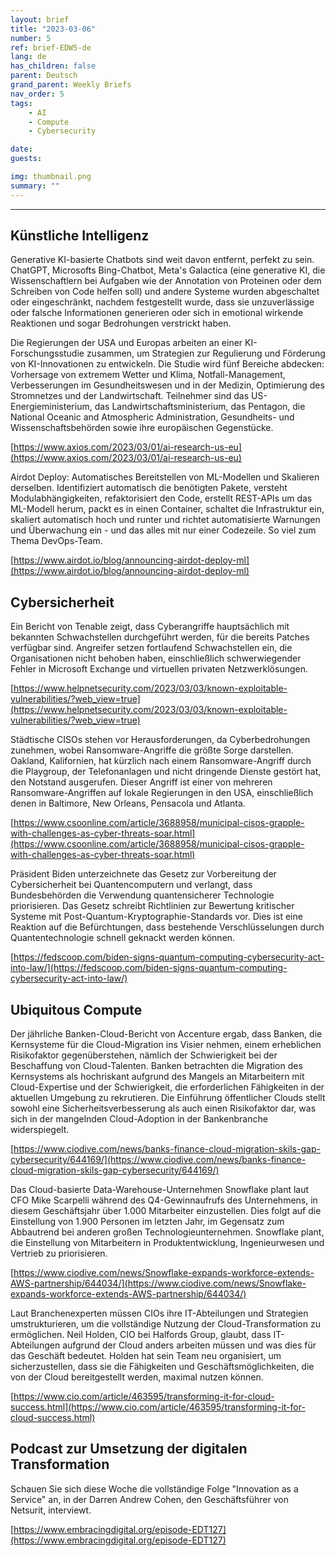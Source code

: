 ```yaml
---
layout: brief
title: "2023-03-06"
number: 5
ref: brief-EDW5-de
lang: de
has_children: false
parent: Deutsch
grand_parent: Weekly Briefs
nav_order: 5
tags:
    - AI
    - Compute
    - Cybersecurity

date: 
guests:

img: thumbnail.png
summary: ""
---
```




---

## Künstliche Intelligenz

Generative KI-basierte Chatbots sind weit davon entfernt, perfekt zu sein. ChatGPT, Microsofts Bing-Chatbot, Meta's Galactica (eine generative KI, die Wissenschaftlern bei Aufgaben wie der Annotation von Proteinen oder dem Schreiben von Code helfen soll) und andere Systeme wurden abgeschaltet oder eingeschränkt, nachdem festgestellt wurde, dass sie unzuverlässige oder falsche Informationen generieren oder sich in emotional wirkende Reaktionen und sogar Bedrohungen verstrickt haben.

Die Regierungen der USA und Europas arbeiten an einer KI-Forschungsstudie zusammen, um Strategien zur Regulierung und Förderung von KI-Innovationen zu entwickeln. Die Studie wird fünf Bereiche abdecken: Vorhersage von extremem Wetter und Klima, Notfall-Management, Verbesserungen im Gesundheitswesen und in der Medizin, Optimierung des Stromnetzes und der Landwirtschaft. Teilnehmer sind das US-Energieministerium, das Landwirtschaftsministerium, das Pentagon, die National Oceanic and Atmospheric Administration, Gesundheits- und Wissenschaftsbehörden sowie ihre europäischen Gegenstücke.

[https://www.axios.com/2023/03/01/ai-research-us-eu](https://www.axios.com/2023/03/01/ai-research-us-eu)

Airdot Deploy: Automatisches Bereitstellen von ML-Modellen und Skalieren derselben. Identifiziert automatisch die benötigten Pakete, versteht Modulabhängigkeiten, refaktorisiert den Code, erstellt REST-APIs um das ML-Modell herum, packt es in einen Container, schaltet die Infrastruktur ein, skaliert automatisch hoch und runter und richtet automatisierte Warnungen und Überwachung ein - und das alles mit nur einer Codezeile. So viel zum Thema DevOps-Team.

[https://www.airdot.io/blog/announcing-airdot-deploy-ml](https://www.airdot.io/blog/announcing-airdot-deploy-ml)

## Cybersicherheit

Ein Bericht von Tenable zeigt, dass Cyberangriffe hauptsächlich mit bekannten Schwachstellen durchgeführt werden, für die bereits Patches verfügbar sind. Angreifer setzen fortlaufend Schwachstellen ein, die Organisationen nicht behoben haben, einschließlich schwerwiegender Fehler in Microsoft Exchange und virtuellen privaten Netzwerklösungen.

[https://www.helpnetsecurity.com/2023/03/03/known-exploitable-vulnerabilities/?web_view=true](https://www.helpnetsecurity.com/2023/03/03/known-exploitable-vulnerabilities/?web_view=true)

Städtische CISOs stehen vor Herausforderungen, da Cyberbedrohungen zunehmen, wobei Ransomware-Angriffe die größte Sorge darstellen. Oakland, Kalifornien, hat kürzlich nach einem Ransomware-Angriff durch die Playgroup, der Telefonanlagen und nicht dringende Dienste gestört hat, den Notstand ausgerufen. Dieser Angriff ist einer von mehreren Ransomware-Angriffen auf lokale Regierungen in den USA, einschließlich denen in Baltimore, New Orleans, Pensacola und Atlanta.

[https://www.csoonline.com/article/3688958/municipal-cisos-grapple-with-challenges-as-cyber-threats-soar.html](https://www.csoonline.com/article/3688958/municipal-cisos-grapple-with-challenges-as-cyber-threats-soar.html)

Präsident Biden unterzeichnete das Gesetz zur Vorbereitung der Cybersicherheit bei Quantencomputern und verlangt, dass Bundesbehörden die Verwendung quantensicherer Technologie priorisieren. Das Gesetz schreibt Richtlinien zur Bewertung kritischer Systeme mit Post-Quantum-Kryptographie-Standards vor. Dies ist eine Reaktion auf die Befürchtungen, dass bestehende Verschlüsselungen durch Quantentechnologie schnell geknackt werden können.

[https://fedscoop.com/biden-signs-quantum-computing-cybersecurity-act-into-law/](https://fedscoop.com/biden-signs-quantum-computing-cybersecurity-act-into-law/)

## Ubiquitous Compute

Der jährliche Banken-Cloud-Bericht von Accenture ergab, dass Banken, die Kernsysteme für die Cloud-Migration ins Visier nehmen, einem erheblichen Risikofaktor gegenüberstehen, nämlich der Schwierigkeit bei der Beschaffung von Cloud-Talenten. Banken betrachten die Migration des Kernsystems als hochriskant aufgrund des Mangels an Mitarbeitern mit Cloud-Expertise und der Schwierigkeit, die erforderlichen Fähigkeiten in der aktuellen Umgebung zu rekrutieren. Die Einführung öffentlicher Clouds stellt sowohl eine Sicherheitsverbesserung als auch einen Risikofaktor dar, was sich in der mangelnden Cloud-Adoption in der Bankenbranche widerspiegelt.

[https://www.ciodive.com/news/banks-finance-cloud-migration-skils-gap-cybersecurity/644169/](https://www.ciodive.com/news/banks-finance-cloud-migration-skils-gap-cybersecurity/644169/)

Das Cloud-basierte Data-Warehouse-Unternehmen Snowflake plant laut CFO Mike Scarpelli während des Q4-Gewinnaufrufs des Unternehmens, in diesem Geschäftsjahr über 1.000 Mitarbeiter einzustellen. Dies folgt auf die Einstellung von 1.900 Personen im letzten Jahr, im Gegensatz zum Abbautrend bei anderen großen Technologieunternehmen. Snowflake plant, die Einstellung von Mitarbeitern in Produktentwicklung, Ingenieurwesen und Vertrieb zu priorisieren.

[https://www.ciodive.com/news/Snowflake-expands-workforce-extends-AWS-partnership/644034/](https://www.ciodive.com/news/Snowflake-expands-workforce-extends-AWS-partnership/644034/)

Laut Branchenexperten müssen CIOs ihre IT-Abteilungen und Strategien umstrukturieren, um die vollständige Nutzung der Cloud-Transformation zu ermöglichen. Neil Holden, CIO bei Halfords Group, glaubt, dass IT-Abteilungen aufgrund der Cloud anders arbeiten müssen und was dies für das Geschäft bedeutet. Holden hat sein Team neu organisiert, um sicherzustellen, dass sie die Fähigkeiten und Geschäftsmöglichkeiten, die von der Cloud bereitgestellt werden, maximal nutzen können.

[https://www.cio.com/article/463595/transforming-it-for-cloud-success.html](https://www.cio.com/article/463595/transforming-it-for-cloud-success.html)

## Podcast zur Umsetzung der digitalen Transformation

Schauen Sie sich diese Woche die vollständige Folge "Innovation as a Service" an, in der Darren Andrew Cohen, den Geschäftsführer von Netsurit, interviewt.

[https://www.embracingdigital.org/episode-EDT127](https://www.embracingdigital.org/episode-EDT127)


